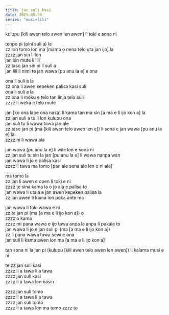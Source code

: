 ```yaml
---
title: jan suli kasi
date: 2025-05-30
series: "musi+lili"
---
```


kulupu [kili awen telo awen len awen] li toki e sona ni  

tenpo pi (pini suli a) la  
zz lon tomo lon ma [mama o nena telo uta jan ijo] la  
zzzz jan sin li lon  
jan sin mute li lili  
zz taso jan sin ni li suli a  
jan lili li nimi te jan wawa [pu anu la e] e ona  

ona li suli a la  
zz ona li awen kepeken palisa kasi suli  
ona li suli a la  
zz ona li moku e telo tan linja telo suli  
zzzz li weka e telo mute  

jan [ko ona lape ona nasa] li kama tan ma sin [a ma e li ijo kon a] la  
zz jan suli a tu li lon kulupu ona  
jan suli tu li wawa tawa jan ale  
zz taso jan pi (ma [kili awen telo awen len e]) li sona e jan wawa [pu anu la e] la  
zzzz ni li wawa ala  

jan wawa [pu anu la e] li wile lon e sona ni  
zz jan suli tu sin la jan [pu anu la e] li wawa nanpa wan  
jan wawa li jo e palisa kasi  
zzzz li tawa ma tomo [pan ale sona ale len o ni ale]  

ma tomo la  
zz jan li awen e open li toki e ni  
zzzz te sina kama la o jo ala e palisa to  
jan wawa li utala e jan awen kepeken palisa la  
zz jan awen li kama lon poka ante ma  

jan wawa li toki wawa e ni  
zz te jan pi (ma [a ma e li ijo kon a]) o  
zzzz o kama  
zzzz mi pana wawa e ijo tawa anpa la anpa li pakala to  
jan wawa li jo e jan suli pi (ma [a ma e li ijo kon a])  
zz li pana wawa tawa sewi e ona  
jan suli li kama awen lon ma [a ma e li ijo kon a]  

tan sona ni la jan pi (kulupu [kili awen telo awen len awen]) li kalama musi e ni  

te zz jan suli kasi  
zzzz li a tawa li a tawa  
zzzz jan suli kasi  
zzzz li a tawa lon nasin  

zzzz jan suli tomo  
zzzz li a tawa li a tawa  
zzzz jan suli tomo  
zzzz li a tawa lon ma tomo zzzz to  
